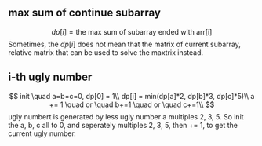 ## max sum of continue subarray
$$
dp[i] = \text{the max sum of subarray ended with arr[i]}
$$
Sometimes, the $dp[i]$ does not mean that the matrix of current subarray, relative matrix that can be used to solve the maxtrix instead.
## i-th ugly number
$$
init \quad a=b=c=0, dp[0] = 1\\
dp[i] = min(dp[a]*2, dp[b]*3, dp[c]*5)\\
a += 1 \quad or \quad b+=1 \quad or \quad c+=1\\
$$
ugly numbert is generated by less ugly number a multiples 2, 3, 5. So init the a, b, c all to 0, and seperately multiples 2, 3, 5, then += 1, to get the current ugly number.